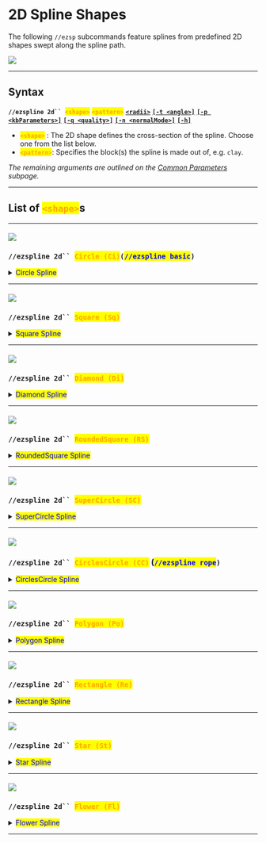 # 2D Spline Shapes

The following `//ezsp` subcommands feature splines from predefined 2D shapes swept along the spline path.

![](../../.gitbook/assets/SplinesSweep.gif)

***

## Syntax

**`//ezspline 2d`` `**<mark style="color:orange;">**`<shape>`**</mark> <mark style="color:orange;">**`<pattern>`**</mark> [**`<radii>`**](common-parameters.md#radius-progression-less-than-radii-greater-than) [**`[-t <angle>]`**](common-parameters.md#twist-t-less-than-angle-greater-than) [**`[-p <kbParameters>]`**](common-parameters.md#kochanek-bartel-parameters-p-less-than-kbparameters-greater-than) [**`[-q <quality>]`**](common-parameters.md#quality-q-less-than-quality-greater-than) [**`[-n <normalMode>]`**](common-parameters.md#spline-normal-mode-n-less-than-normalmode-greater-than) [**`[-h]`**](common-parameters.md#ingame-help-page-h)

* <mark style="color:orange;">**`<shape>`**</mark> : The 2D shape defines the cross-section of the spline. Choose one from the list below.
* <mark style="color:orange;">**`<pattern>`**</mark>: Specifies the block(s) the spline is made out of, e.g. `clay`.

_The remaining arguments are outlined on the_ [_Common Parameters_](common-parameters.md) _subpage._

***

## List of <mark style="color:orange;">`<shape>`</mark>s

***

#### ![](../../.gitbook/assets/SplinesSimple.png)

### `//ezspline 2d`` `<mark style="color:orange;">`Circle (Ci)`</mark>`(`<mark style="color:blue;">`//ezspline basic`</mark>`)`

<details>

<summary><mark style="color:blue;">Circle Spline</mark></summary>

**`//ezsp 2d Circle`** [**`<pattern>`**](2d-spline-shapes.md#syntax) [**`<radii>`**](common-parameters.md#radius-progression-less-than-radii-greater-than) [**`[-t <angle>]`**](common-parameters.md#twist-t-less-than-angle-greater-than) [**`[-p <kbParameters>]`**](common-parameters.md#kochanek-bartel-parameters-p-less-than-kbparameters-greater-than) [**`[-q <quality>]`**](common-parameters.md#quality-q-less-than-quality-greater-than) [**`[-n <normalMode>]`**](common-parameters.md#spline-normal-mode-n-less-than-normalmode-greater-than) [**`[-h]`**](common-parameters.md#ingame-help-page-h)

Generates a simple cylindrical spline along the spline path.

* _Cylinder shape has no parameters._

`//ezsp basic` is an alias of `//ezsp 2d Circle`.

</details>

***

#### ![](../../.gitbook/assets/Splines2DSquare.png)

### `//ezspline 2d`` `<mark style="color:orange;">`Square (Sq)`</mark>

<details>

<summary><mark style="color:blue;">Square Spline</mark></summary>

**`//ezsp 2d Square`** [**`<pattern>`**](2d-spline-shapes.md#syntax) [**`<radii>`**](common-parameters.md#radius-progression-less-than-radii-greater-than) [**`[-t <angle>]`**](common-parameters.md#twist-t-less-than-angle-greater-than) [**`[-p <kbParameters>]`**](common-parameters.md#kochanek-bartel-parameters-p-less-than-kbparameters-greater-than) [**`[-q <quality>]`**](common-parameters.md#quality-q-less-than-quality-greater-than) [**`[-n <normalMode>]`**](common-parameters.md#spline-normal-mode-n-less-than-normalmode-greater-than) [**`[-h]`**](common-parameters.md#ingame-help-page-h)

Generates a simple square-shaped spline along the spline path.

* _Square shape has no parameters._

</details>

***

#### ![](../../.gitbook/assets/Splines2DDiamond.png)

### `//ezspline 2d`` `<mark style="color:orange;">`Diamond (Di)`</mark>

<details>

<summary><mark style="color:blue;">Diamond Spline</mark></summary>

**`//ezsp 2d Diamond`** [**`<pattern>`**](2d-spline-shapes.md#syntax) [**`<radii>`**](common-parameters.md#radius-progression-less-than-radii-greater-than) [**`[-t <angle>]`**](common-parameters.md#twist-t-less-than-angle-greater-than) [**`[-p <kbParameters>]`**](common-parameters.md#kochanek-bartel-parameters-p-less-than-kbparameters-greater-than) [**`[-q <quality>]`**](common-parameters.md#quality-q-less-than-quality-greater-than) [**`[-n <normalMode>]`**](common-parameters.md#spline-normal-mode-n-less-than-normalmode-greater-than) [**`[-h]`**](common-parameters.md#ingame-help-page-h)

Generates a simple diamond-shaped spline along the spline path.

* _Diamond shape has no parameters._

</details>

***

#### ![](../../.gitbook/assets/Splines2DRoundedSquare.png)

### `//ezspline 2d`` `<mark style="color:orange;">`RoundedSquare (RS)`</mark>

<details>

<summary><mark style="color:blue;">RoundedSquare Spline</mark></summary>

**`//ezsp 2d RoundedSquare`** [**`<pattern>`**](2d-spline-shapes.md#syntax) [**`<radii>`**](common-parameters.md#radius-progression-less-than-radii-greater-than) [**`[-t <angle>]`**](common-parameters.md#twist-t-less-than-angle-greater-than) [**`[-p <kbParameters>]`**](common-parameters.md#kochanek-bartel-parameters-p-less-than-kbparameters-greater-than) [**`[-q <quality>]`**](common-parameters.md#quality-q-less-than-quality-greater-than) [**`[-n <normalMode>]`**](common-parameters.md#spline-normal-mode-n-less-than-normalmode-greater-than) [**`[-h]`**](common-parameters.md#ingame-help-page-h)

Generates a simple rounded square-shaped spline along the spline path.

* _RoundedSquare shape has no parameters._

</details>

***

#### ![](../../.gitbook/assets/SplinesSuperCircle.gif)

### `//ezspline 2d`` `<mark style="color:orange;">`SuperCircle (SC)`</mark>

<details>

<summary><mark style="color:blue;">SuperCircle Spline</mark></summary>

**`//ezsp 2d SuperCircle([`**<mark style="color:orange;">**`Exponent:<value>`**</mark>**`])`** [**`<pattern>`**](2d-spline-shapes.md#syntax) [**`<radii>`**](common-parameters.md#radius-progression-less-than-radii-greater-than) [**`[-t <angle>]`**](common-parameters.md#twist-t-less-than-angle-greater-than) [**`[-p <kbParameters>]`**](common-parameters.md#kochanek-bartel-parameters-p-less-than-kbparameters-greater-than) [**`[-q <quality>]`**](common-parameters.md#quality-q-less-than-quality-greater-than) [**`[-n <normalMode>]`**](common-parameters.md#spline-normal-mode-n-less-than-normalmode-greater-than) [**`[-h]`**](common-parameters.md#ingame-help-page-h)

Generates a spline with the given super-circle shape as the cross-section along the spline path.

* **`[`**<mark style="color:orange;">**`Exponent:<value>`**</mark>**`]`** (<mark style="color:orange;">**`E`**</mark>) (Default: 2.0)
  * Determines the shape.
    * below 1 are stars, 1 is a diamond, 2 is a circle, and above 2 approaches a square shape
  * See [https://www.desmos.com/calculator/vewqf5sc0x](https://www.desmos.com/calculator/vewqf5sc0x)

Example:

`//ezsp 2d SuperCircle(`<mark style="color:orange;">`Exponent:`</mark><mark style="color:orange;">**`0.5`**</mark>`) clay 15`

This GIF goes through running the above command with the following set of exponent values `0.5, 1.0, 2.0, 3.0, 99.0`:

<img src="../../.gitbook/assets/SplinesSuperCircle.gif" alt="" data-size="original">

</details>

***

#### ![](../../.gitbook/assets/SplinesCirclesCircle.gif)

### `//ezspline 2d`` `<mark style="color:orange;">`CirclesCircle (CC)`</mark> (<mark style="color:blue;">`//ezspline rope`</mark>`)`

<details>

<summary><mark style="color:blue;">CirclesCircle Spline</mark></summary>

**`//ezsp 2d CirclesCircle([`**<mark style="color:orange;">**`Count:<value>`**</mark>**`])`** [**`<pattern>`**](2d-spline-shapes.md#syntax) [**`<radii>`**](common-parameters.md#radius-progression-less-than-radii-greater-than) [**`[-t <angle>]`**](common-parameters.md#twist-t-less-than-angle-greater-than) [**`[-p <kbParameters>]`**](common-parameters.md#kochanek-bartel-parameters-p-less-than-kbparameters-greater-than) [**`[-q <quality>]`**](common-parameters.md#quality-q-less-than-quality-greater-than) [**`[-n <normalMode>]`**](common-parameters.md#spline-normal-mode-n-less-than-normalmode-greater-than) [**`[-h]`**](common-parameters.md#ingame-help-page-h)

Generates multiple cylinder splines next to each other along the spline path.

* **`[`**<mark style="color:orange;">**`Count:<value>`**</mark>**`]`** (<mark style="color:orange;">**`C`**</mark>) (Default: 3)
  * Determines how many circles there are in the circle of circles. Must be between 1 and 12.
  * See [https://www.desmos.com/calculator/g9baekvgx9](https://www.desmos.com/calculator/g9baekvgx9)

Example:

`//ezsp 2d CC(`<mark style="color:orange;">`Count:`</mark><mark style="color:orange;">**`1`**</mark>`) clay 15`

The following GIF has been generated by just running the above command, and incrementing the <mark style="color:orange;">Count</mark> parameter each time, from **1** up to **10** in this case:

<img src="../../.gitbook/assets/SplinesCirclesCircle.gif" alt="" data-size="original">

`//ezspline 2d CirclesCircle`` `<mark style="color:orange;">**`-t 90`**</mark>` ``clay 10`

The following spline can be generated using the above command, which is simply applying the [twist parameter](common-parameters.md#twist-t-less-than-angle-greater-than):

<img src="../../.gitbook/assets/SplinesRope.png" alt="" data-size="original">

Or by using `//ezspline rope clay 10`

<mark style="color:blue;">`//ezspline rope`</mark> is an alias for <mark style="color:orange;">`//ezspline 2d CirclesCircle`</mark><mark style="color:orange;">` `</mark><mark style="color:orange;">**`-t 90`**</mark>

</details>

***

#### ![](../../.gitbook/assets/SplinesPolygon.gif)

### `//ezspline 2d`` `<mark style="color:orange;">`Polygon (Po)`</mark>

<details>

<summary><mark style="color:blue;">Polygon Spline</mark></summary>

**`//ezsp 2d Polygon([`**<mark style="color:orange;">**`Sides:<value>`**</mark>**`])`** [**`<pattern>`**](2d-spline-shapes.md#syntax) [**`<radii>`**](common-parameters.md#radius-progression-less-than-radii-greater-than) [**`[-t <angle>]`**](common-parameters.md#twist-t-less-than-angle-greater-than) [**`[-p <kbParameters>]`**](common-parameters.md#kochanek-bartel-parameters-p-less-than-kbparameters-greater-than) [**`[-q <quality>]`**](common-parameters.md#quality-q-less-than-quality-greater-than) [**`[-n <normalMode>]`**](common-parameters.md#spline-normal-mode-n-less-than-normalmode-greater-than) [**`[-h]`**](common-parameters.md#ingame-help-page-h)

Generates a polygon-shaped spline along the spline path.

* **`[`**<mark style="color:orange;">**`Sides:<value>`**</mark>**`]`** (<mark style="color:orange;">**`S`**</mark>) (Default: 5):
  * The number of sides of the polygon. 3 means triangle, 4 means square, 5 means pentagon, etc. Must be at least 3.
  * See [https://www.desmos.com/calculator/eemibllcg8](https://www.desmos.com/calculator/eemibllcg8)

Example:

`//ezsp 2d Polygon(`<mark style="color:orange;">`Sides:`</mark><mark style="color:orange;">**`3`**</mark>`) clay 15`

The GIF has been generated by running the above command, and incrementing the count parameter each time, from 3 up to 8 in this case:

<img src="../../.gitbook/assets/SplinesPolygon.gif" alt="" data-size="original">

</details>

***

#### ![](../../.gitbook/assets/SplinesRectangle.gif)

### `//ezspline 2d`` `<mark style="color:orange;">`Rectangle (Re)`</mark>

<details>

<summary><mark style="color:blue;">Rectangle Spline</mark></summary>

**`//ezsp 2d Rectangle([`**<mark style="color:orange;">**`X1:<value>`**</mark>**`],[`**<mark style="color:orange;">**`Y1:<value>`**</mark>**`],[`**<mark style="color:orange;">**`X2:<value>`**</mark>**`],[`**<mark style="color:orange;">**`Y2:<value>`**</mark>**`])`** [**`<pattern>`**](2d-spline-shapes.md#syntax) [**`<radii>`**](common-parameters.md#radius-progression-less-than-radii-greater-than) [**`[-t <angle>]`**](common-parameters.md#twist-t-less-than-angle-greater-than) [**`[-p <kbParameters>]`**](common-parameters.md#kochanek-bartel-parameters-p-less-than-kbparameters-greater-than) [**`[-q <quality>]`**](common-parameters.md#quality-q-less-than-quality-greater-than) [**`[-n <normalMode>]`**](common-parameters.md#spline-normal-mode-n-less-than-normalmode-greater-than) [**`[-h]`**](common-parameters.md#ingame-help-page-h)

Generates a rectangle-shaped spline along the spline path.

* **`[`**<mark style="color:orange;">**`X1:<value>`**</mark>**`]`** (Default: -1.0):
  * Defines the x-position of the first corner of the rectangle. Between -1 and 1.
* **`[`**<mark style="color:orange;">**`Y1:<value>`**</mark>**`]`** (Default: -1.0):
  * Defines the y-position of the first corner of the rectangle. Between -1 and 1.
* **`[`**<mark style="color:orange;">**`X2:<value>`**</mark>**`]`** (Default: 1.0):
  * Defines the x-position of the second corner of the rectangle. Between -1 and 1.
* **`[`**<mark style="color:orange;">**`Y2:<value>`**</mark>**`]`** (Default: 1.0):
  * Defines the y-position of the second corner of the rectangle. Between -1 and 1.

(<mark style="color:red;">**`!`**</mark>) We provide a neat little interactive plot, in which you can position your rectangle and see what values match up to it and vice-versa: [https://www.desmos.com/calculator/jqyaujpdsk](https://www.desmos.com/calculator/jqyaujpdsk)

Example:

* The "Hi" from above has been generated by running the following set of commands:
  * `//ezsp 2d`` `<mark style="color:orange;">`Re(x1:`</mark><mark style="color:orange;">**`-1.0`**</mark><mark style="color:orange;">`,y1:`</mark><mark style="color:orange;">**`-1.0`**</mark><mark style="color:orange;">`,x2:`</mark><mark style="color:orange;">**`-0.6`**</mark><mark style="color:orange;">`,y2:`</mark><mark style="color:orange;">**`1.0`**</mark><mark style="color:orange;">`)`</mark>` ``clay 12`
    * (The left column from the H)
  * `//ezsp 2d`` `<mark style="color:orange;">`Re(x1:`</mark><mark style="color:orange;">**`-0.2`**</mark><mark style="color:orange;">`,y1:`</mark><mark style="color:orange;">**`-1.0`**</mark><mark style="color:orange;">`,x2:`</mark><mark style="color:orange;">**`0.2`**</mark><mark style="color:orange;">`,y2:`</mark><mark style="color:orange;">**`1.0`**</mark><mark style="color:orange;">`)`</mark>` ``clay 12`
    * (The left column from the H)
  * `//ezsp 2d`` `<mark style="color:orange;">`Re(x1:`</mark><mark style="color:orange;">**`-1.0`**</mark><mark style="color:orange;">`,y1:`</mark><mark style="color:orange;">**`-0.2`**</mark><mark style="color:orange;">`,x2:`</mark><mark style="color:orange;">**`0.2`**</mark><mark style="color:orange;">`,y2:`</mark><mark style="color:orange;">**`0.2`**</mark><mark style="color:orange;">`)`</mark>` ``clay 12`
    * (The horizontal line from the H)
  * `//ezsp 2d`` `<mark style="color:orange;">`Re(x1:`</mark><mark style="color:orange;">**`0.6`**</mark><mark style="color:orange;">`,y1:`</mark><mark style="color:orange;">**`-1.0`**</mark><mark style="color:orange;">`,x2:`</mark><mark style="color:orange;">**`1.0`**</mark><mark style="color:orange;">`,y2:`</mark><mark style="color:orange;">**`0.2`**</mark><mark style="color:orange;">`)`</mark>` ``clay 12`
    * (The column of the i)
  * `//ezsp 2d`` `<mark style="color:orange;">`Re(x1:`</mark><mark style="color:orange;">**`0.6`**</mark><mark style="color:orange;">`,y1:`</mark><mark style="color:orange;">**`0.6`**</mark><mark style="color:orange;">`,x2:`</mark><mark style="color:orange;">**`1.0`**</mark><mark style="color:orange;">`,y2:`</mark><mark style="color:orange;">**`1.0`**</mark><mark style="color:orange;">`)`</mark>` ``clay 12`
    * (The dot of the i)

</details>

***

#### ![](../../.gitbook/assets/SplinesStar.gif)

### `//ezspline 2d`` `<mark style="color:orange;">`Star (St)`</mark>

<details>

<summary><mark style="color:blue;">Star Spline</mark></summary>

**`//ezsp 2d Star([`**<mark style="color:orange;">**`Sides:<value>`**</mark>**`],[`**<mark style="color:orange;">**`Depth:<value>`**</mark>**`])`** [**`<pattern>`**](2d-spline-shapes.md#syntax) [**`<radii>`**](common-parameters.md#radius-progression-less-than-radii-greater-than) [**`[-t <angle>]`**](common-parameters.md#twist-t-less-than-angle-greater-than) [**`[-p <kbParameters>]`**](common-parameters.md#kochanek-bartel-parameters-p-less-than-kbparameters-greater-than) [**`[-q <quality>]`**](common-parameters.md#quality-q-less-than-quality-greater-than) [**`[-n <normalMode>]`**](common-parameters.md#spline-normal-mode-n-less-than-normalmode-greater-than) [**`[-h]`**](common-parameters.md#ingame-help-page-h)

Generates a star-shaped spline along the spline path.

* **`[`**<mark style="color:orange;">**`Sides:<value>`**</mark>**`]`** (<mark style="color:orange;">**`S`**</mark>) (Default: 5):
  * The number of sides of the polygon. 3 means triangle, 4 means square, 5 means pentagon, etc. Must be at least 3.
* **`[`**<mark style="color:orange;">**`Depth:<value>`**</mark>**`]`** (<mark style="color:orange;">**`D`**</mark>) (Default: 0.5):
  * Sets how deep the folds of the star cut towards the center. Between 0 and 1.
  * 0 imitates polygons,
  * Values close to 1 lead to extremely thin spikes.
* (<mark style="color:red;">**`!`**</mark>) See [https://www.desmos.com/calculator/gqclaezcxc](https://www.desmos.com/calculator/gqclaezcxc)

</details>

***

#### ![](../../.gitbook/assets/SplinesFlower.gif)

### `//ezspline 2d`` `<mark style="color:orange;">`Flower (Fl)`</mark>

<details>

<summary><mark style="color:blue;">Flower Spline</mark></summary>

**`//ezsp 2d Flower([`**<mark style="color:orange;">**`Count:<value>`**</mark>**`],[`**<mark style="color:orange;">**`Depth:<value>`**</mark>**`])`** [**`<pattern>`**](2d-spline-shapes.md#syntax) [**`<radii>`**](common-parameters.md#radius-progression-less-than-radii-greater-than) [**`[-t <angle>]`**](common-parameters.md#twist-t-less-than-angle-greater-than) [**`[-p <kbParameters>]`**](common-parameters.md#kochanek-bartel-parameters-p-less-than-kbparameters-greater-than) [**`[-q <quality>]`**](common-parameters.md#quality-q-less-than-quality-greater-than) [**`[-n <normalMode>]`**](common-parameters.md#spline-normal-mode-n-less-than-normalmode-greater-than) [**`[-h]`**](common-parameters.md#ingame-help-page-h)

Generates a flower-shaped spline along the spline path.

* **`[`**<mark style="color:orange;">**`Count:<value>`**</mark>**`]`** (<mark style="color:orange;">**`S`**</mark>) (Default: 5):
  * The number of petals of the flower.
* **`[`**<mark style="color:orange;">**`Depth:<value>`**</mark>**`]`** (<mark style="color:orange;">**`D`**</mark>) (Default: 0.5):
  * Sets how deep the folds in between two petals of the flower cut towards the center. Between 0 and 1.
* (<mark style="color:red;">**`!`**</mark>) See [https://www.desmos.com/calculator/tah7yjltyr](https://www.desmos.com/calculator/tah7yjltyr)

</details>

***
